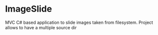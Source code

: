 # ImageSlide
MVC C# based application to slide images taken from filesystem. Project allows to have a multiple  source dir

